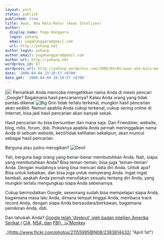 ```yaml
---
layout: post
status: publish
published: true
title: Awas, Ada Mata-Mata! (Awas Intelijen)
author:
  display_name: Yoga Hanggara
  login: yohang
  email: yogahanggara@gmail.com
  url: http://yohang.net
author_login: yohang
author_email: yogahanggara@gmail.com
author_url: http://yohang.net
wordpress_id: 87
wordpress_url: http://yohang.wordpress.com/2008/04/04/awas-ada-mata-mata-awas-intelijen/
date: '2008-04-04 23:10:57 +0700'
date_gmt: '2008-04-04 16:10:57 +0700'
---
```

[![](http://yohang.net/wp-content/uploads/2383814432_08fffbb1da_m2.jpg) Pernahkah Anda mencoba mengetikkan nama Anda di mesin pencari _Google? Bagaimana hasil pencariannya? Kalau Anda orang yang tidak pantas dikenal ![Big Grin](http://yohang.net/wp-content/uploads/46.gif) tidak terlalu terkenal, mungkin hasil pencarian akan sedikit. Namun apabila Anda cukup terkenal, cukup sering online di Internet, bisa jadi hasil pencarian akan banyak sekali.

Hasil pencarian itu bisa bersumber dari mana saja. Dari Friendster, website, blog, milis, forum, dsb. Pokoknya apabila Anda pernah meninggalkan nama Anda di sebuah website, kecil/tidak kelihatan sekalipun, akan muncul sebagai hasil pencarian.

Berguna atau justru merugikan? ![Devil](http://yohang.net/wp-content/uploads/19.gif)  
<!--more-->

Yah, berguna bagi orang yang benar-benar membutuhkan Anda. Nah, siapa yang membutuhkan Anda? Bisa teman-teman, bisa juga 'teman-teman' Anda. Dengan mudahnya orang bisa mencari data diri Anda. Untuk apa? Bisa untuk kebaikan, dan bisa juga untuk menyerang Anda. Ingat-ingat kembali, apakah Anda pernah menuliskan sesuatu tentang diri Anda, yang mungkin terlalu mengungkap siapa Anda sebenarnya.

Cukup bermodalkan Google, seseorang sudah bisa mempelajari siapa Anda, bagaimana masa lalu Anda, dimana tempat tinggal Anda, membaca track record Anda, dengan siapa Anda bersaudara/berkawan, bagaimana pemikiran Anda, dsb.

Dan tahukah Anda? [Google telah 'direkrut' oleh badan intelijen Amerika Serikat (](http://eramuslim.com/berita/int/8401143913-badan-intelejen-as-rekrut-google.htm) [CIA,](http://id.wikipedia.org/wiki/Cia) [NSA, dan](http://en.wikipedia.org/wiki/Nsa) [FBI).&nbsp; ![Monkey](http://yohang.net/wp-content/uploads/51.gif)](http://en.wikipedia.org/wiki/Fbi)

_](http://www.flickr.com/photos/21155995@N08/2383814432/ "April 1st")

